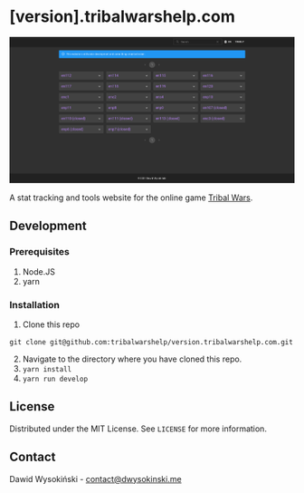 # [version].tribalwarshelp.com

![Screenshot](/screenshots/indexpage.png?raw=true)

A stat tracking and tools website for the online game [Tribal Wars](https://tribalwars.net).

## Development

### Prerequisites

1. Node.JS
2. yarn

### Installation

1. Clone this repo
```
git clone git@github.com:tribalwarshelp/version.tribalwarshelp.com.git
```
2. Navigate to the directory where you have cloned this repo.
3. ``yarn install``
4. ``yarn run develop``

## License

Distributed under the MIT License. See ``LICENSE`` for more information.

## Contact

Dawid Wysokiński - [contact@dwysokinski.me](mailto:contact@dwysokinski.me)
